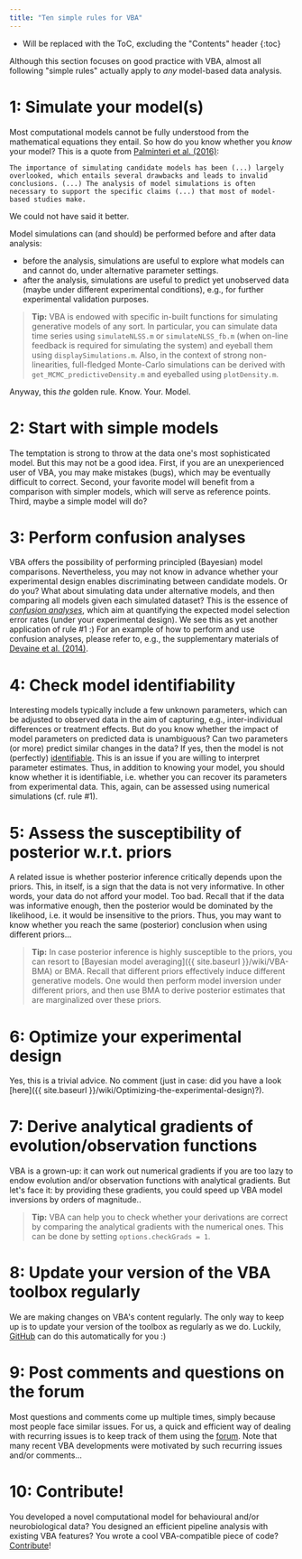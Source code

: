 ```yaml
---
title: "Ten simple rules for VBA"
---
```

* Will be replaced with the ToC, excluding the "Contents" header
{:toc}

Although this section focuses on good practice with VBA, almost all following "simple rules" actually apply to *any* model-based data analysis. 

# 1: Simulate your model(s)

Most computational models cannot be fully understood from the mathematical equations they entail. So how do you know whether you *know* your model? This is a quote from [Palminteri et al. (2016)](http://www.biorxiv.org/content/early/2016/10/07/079798):

```
The importance of simulating candidate models has been (...) largely overlooked, which entails several drawbacks and leads to invalid conclusions. (...) The analysis of model simulations is often necessary to support the specific claims (...) that most of model-based studies make.
```

We could not have said it better.

Model simulations can (and should) be performed before and after data analysis:

- before the analysis, simulations are useful to explore what models can and cannot do, under alternative parameter settings.
- after the analysis, simulations are useful to predict yet unobserved data (maybe under different experimental conditions), e.g., for further experimental validation purposes.

> **Tip:** VBA is endowed with specific in-built functions for simulating generative models of any sort. In particular, you can simulate data time series using `simulateNLSS.m` or `simulateNLSS_fb.m` (when on-line feedback is required for simulating the system) and eyeball them using `displaySimulations.m`. Also, in the context of strong non-linearities, full-fledged Monte-Carlo simulations can be derived with `get_MCMC_predictiveDensity.m` and eyeballed using `plotDensity.m`.

Anyway, this *the* golden rule. Know. Your. Model.


# 2: Start with simple models

The temptation is strong to throw at the data one's most sophisticated model. But this may not be a good idea. First, if you are an unexperienced user of VBA, you may make mistakes (bugs), which may be eventually difficult to correct. Second, your favorite model will benefit from a comparison with simpler models, which will serve as reference points. Third, maybe a simple model will do?


# 3: Perform confusion analyses

VBA offers the possibility of performing principled (Bayesian) model comparisons. Nevertheless, you may not know in advance whether your experimental design enables discriminating between candidate models. Or do you? What about simulating data under alternative models, and then comparing all models given each simulated dataset? This is the essence of *[confusion analyses](https://en.wikipedia.org/wiki/Confusion_matrix)*, which aim at quantifying the expected model selection error rates (under your experimental design). We see this as yet another application of rule #1 :) For an example of how to perform and use confusion analyses, please refer to, e.g., the supplementary materials of [Devaine et al. (2014)](http://journals.plos.org/ploscompbiol/article?id=10.1371/journal.pcbi.1003992).



# 4: Check model identifiability

Interesting models typically include a few unknown parameters, which can be adjusted to observed data in the aim of capturing, e.g., inter-individual differences or treatment effects. But do you know whether the impact of model parameters on predicted data is unambiguous? Can two parameters (or more) predict similar changes in the data? If yes, then the model is not (perfectly) [identifiable](https://en.wikipedia.org/wiki/Identifiability). This is an issue if you are willing to interpret parameter estimates. Thus, in addition to knowing your model, you should know whether it is identifiable, i.e. whether you can recover its parameters from experimental data. This, again, can be assessed using numerical simulations (cf. rule #1).



# 5: Assess the susceptibility of posterior w.r.t. priors

A related issue is whether posterior inference critically depends upon the priors. This, in itself, is a sign that the data is not very informative. In other words, your data do not afford your model. Too bad. Recall that if the data was informative enough, then the posterior would be dominated by the likelihood, i.e. it would be insensitive to the priors. Thus, you may want to know whether you reach the same (posterior) conclusion when using different priors...

> **Tip:** In case posterior inference is highly susceptible to the priors, you can resort to [Bayesian model averaging]({{ site.baseurl }}/wiki/VBA-BMA) or BMA. Recall that different priors effectively induce different generative models. One would then perform model inversion under different priors, and then use BMA to derive posterior estimates that are marginalized over these priors. 



# 6: Optimize your experimental design

Yes, this is a trivial advice. No comment (just in case: did you have a look [here]({{ site.baseurl }}/wiki/Optimizing-the-experimental-design)?).


# 7: Derive analytical gradients of evolution/observation functions

VBA is a grown-up: it can work out numerical gradients if you are too lazy to endow evolution and/or observation functions with analytical gradients. But let's face it: by providing these gradients, you could speed up VBA model inversions by orders of magnitude..

> **Tip:** VBA can help you to check whether your derivations are correct by comparing the analytical gradients with the numerical ones. This can be done by setting `options.checkGrads = 1`.



# 8: Update your version of the VBA toolbox regularly

We are making changes on VBA's content regularly. The only way to keep up is to update your version of the toolbox as regularly as we do. Luckily, [GitHub](https://github.com/MBB-team/VBA-toolbox) can do this automatically for you :)



# 9: Post comments and questions on the forum

Most questions and comments come up multiple times, simply because most people face similar issues. For us, a quick and efficient way of dealing with recurring issues is to keep track of them using the [forum](http://mbb-team.github.io/VBA-toolbox/forum/). Note that many recent VBA developments were motivated by such recurring issues and/or comments...


# 10: Contribute!

You developed a novel computational model for behavioural and/or neurobiological data? You designed an efficient pipeline analysis with existing VBA features? You wrote a cool VBA-compatible piece of code? [Contribute](http://mbb-team.github.io/VBA-toolbox/about/)!
